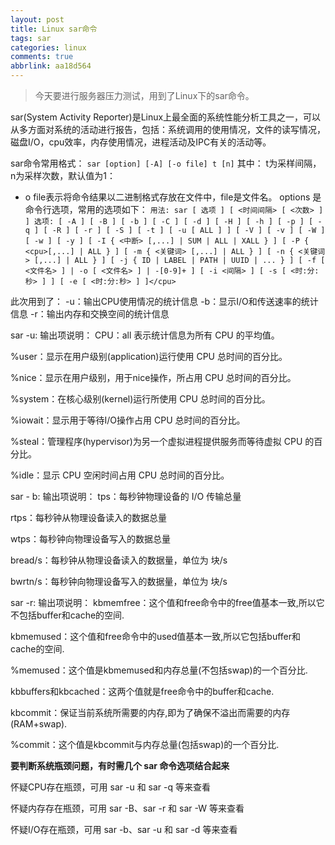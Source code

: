 ```yaml
---
layout: post
title: Linux sar命令
tags: sar
categories: linux
comments: true
abbrlink: aa18d564
---
```

> 今天要进行服务器压力测试，用到了Linux下的sar命令。

sar(System Activity Reporter)是Linux上最全面的系统性能分析工具之一，可以从多方面对系统的活动进行报告，包括：系统调用的使用情况，文件的读写情况，磁盘I/O，cpu效率，内存使用情况，进程活动及IPC有关的活动等。

sar命令常用格式：
`sar [option] [-A] [-o file] t [n]`
其中：
t为采样间隔，n为采样次数，默认值为1：
- o file表示将命令结果以二进制格式存放在文件中，file是文件名。
options 是 命令行选项，常用的选项如下：
`
用法: sar [ 选项 ] [ <时间间隔> [ <次数> ] ]
选项:
[ -A ] [ -B ] [ -b ] [ -C ] [ -d ] [ -H ] [ -h ] [ -p ] [ -q ] [ -R ]
[ -r ] [ -S ] [ -t ] [ -u [ ALL ] ] [ -V ] [ -v ] [ -W ] [ -w ] [ -y ]
[ -I { <中断> [,...] | SUM | ALL | XALL } ] [ -P { <cpu>[,...] | ALL } ]
[ -m { <关键词> [,...] | ALL } ] [ -n { <关键词> [,...] | ALL } ]
[ -j { ID | LABEL | PATH | UUID | ... } ]
[ -f [ <文件名> ] | -o [ <文件名> ] | -[0-9]+ ]
[ -i <间隔> ] [ -s [ <时:分:秒> ] ] [ -e [ <时:分:秒> ] ]</cpu> `

此次用到了：
-u：输出CPU使用情况的统计信息
-b：显示I/O和传送速率的统计信息
-r：输出内存和交换空间的统计信息

sar -u:
输出项说明：
CPU：all 表示统计信息为所有 CPU 的平均值。

%user：显示在用户级别(application)运行使用 CPU 总时间的百分比。

%nice：显示在用户级别，用于nice操作，所占用 CPU 总时间的百分比。

%system：在核心级别(kernel)运行所使用 CPU 总时间的百分比。

%iowait：显示用于等待I/O操作占用 CPU 总时间的百分比。

%steal：管理程序(hypervisor)为另一个虚拟进程提供服务而等待虚拟 CPU 的百分比。

%idle：显示 CPU 空闲时间占用 CPU 总时间的百分比。

sar - b:
输出项说明：
tps：每秒钟物理设备的 I/O 传输总量

rtps：每秒钟从物理设备读入的数据总量

wtps：每秒钟向物理设备写入的数据总量

bread/s：每秒钟从物理设备读入的数据量，单位为 块/s

bwrtn/s：每秒钟向物理设备写入的数据量，单位为 块/s

sar -r:
输出项说明：
kbmemfree：这个值和free命令中的free值基本一致,所以它不包括buffer和cache的空间.

kbmemused：这个值和free命令中的used值基本一致,所以它包括buffer和cache的空间.

%memused：这个值是kbmemused和内存总量(不包括swap)的一个百分比.

kbbuffers和kbcached：这两个值就是free命令中的buffer和cache.

kbcommit：保证当前系统所需要的内存,即为了确保不溢出而需要的内存(RAM+swap).

%commit：这个值是kbcommit与内存总量(包括swap)的一个百分比.

**要判断系统瓶颈问题，有时需几个 sar 命令选项结合起来**

怀疑CPU存在瓶颈，可用 sar -u 和 sar -q 等来查看

怀疑内存存在瓶颈，可用 sar -B、sar -r 和 sar -W 等来查看

怀疑I/O存在瓶颈，可用 sar -b、sar -u 和 sar -d 等来查看

